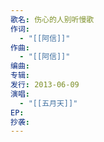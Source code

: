 ```yaml
---
歌名: 伤心的人别听慢歌
作词: 
  - "[[阿信]]"
作曲:
  - "[[阿信]]"
编曲: 
专辑: 
发行: 2013-06-09
演唱:
  - "[[五月天]]"
EP: 
抄袭:
---
```

